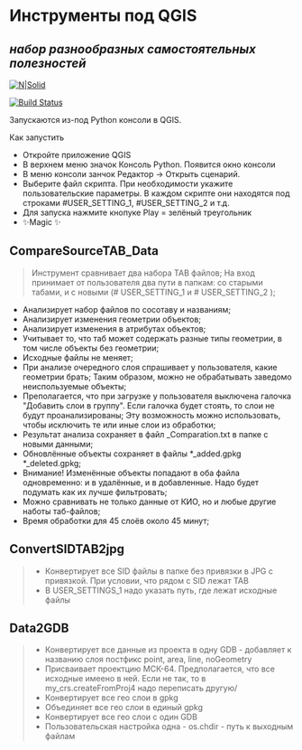 # Инструменты под QGIS
## _набор разнообразных самостоятельных полезностей_

[![N|Solid](https://cldup.com/dTxpPi9lDf.thumb.png)](https://nodesource.com/products/nsolid)

[![Build Status](https://travis-ci.org/joemccann/dillinger.svg?branch=master)](https://travis-ci.org/joemccann/dillinger)

Запускаются из-под Python консоли в QGIS.

Как запустить
- Откройте приложение QGIS
- В верхнем меню значок Консоль Python. Появится окно консоли
- В меню консоли занчок Редактор -> Открыть сценарий.
- Выберите файл скрипта. При необходимости укажите пользовательские параметры. В каждом скрипте они находятся под строками #USER_SETTING_1,  #USER_SETTING_2 и т.д.
- Для запуска нажмите кнопуке Play = зелёный треугольник
- ✨Magic ✨

## CompareSourceTAB_Data

> Инструмент сравнивает два набора TAB файлов;
> На вход принимает от пользователя два пути в папкам: со старыми табами, и с новыми (# USER_SETTING_1 и # USER_SETTING_2  );
- Анализирует набор файлов по сосотаву и названиям;
- Анализирует изменения геометрии объектов;
- Анализирует изменения в атрибутах объектов;
- Учитывает то, что таб может содержать разные типы геометрии, в том числе объекты без геометрии;
- Исходные файлы не меняет;
- При анализе очередного слоя спрашивает у пользователя, какие геометрии брать; Таким образом, можно не обрабатывать заведомо неиспользуемые объекты;
- Преполагается, что при загрузке у пользователя выключена галочка "Добавить слои в группу". Если галочка будет стоять, то слои не будут проанализированы;
  Эту возможность можно использовать, чтобы исключить те или иные слои из обработки;
- Результат анализа сохраняет в файл _Comparation.txt в папке с новыми данными;
- Обновлённые объекты сохраняет в файлы *_added.gpkg   *_deleted.gpkg;
- Внимание! Изменённые объекты попадают в оба файла одновременно: и в удалённые, и в добавленные. Надо будет подумать как их лучше фильтровать;
- Можно сравнивать не только данные от КИО, но и любые другие наботы таб-файлов;
- Время обработки для 45 слоёв около 45 минут;


## ConvertSIDTAB2jpg
> - Конвертирует все SID файлы в папке без привязки в JPG c привязкой. При условии, что рядом с SID лежат TAB
> - В USER_SETTINGS_1 надо указать путь, где лежат исходные файлы

## Data2GDB
> - Конвертирует все данные из проекта в одну GDB - добавляет к названию слоя постфикс point, area, line, noGeometry
> - Присваивает проектцию МСК-64. Предполагается, что все исходные имеено в ней. Если не так, то в my_crs.createFromProj4 надо переписать другую/
> - Конвертирует все гео слои в gpkg
> - Объединяет все гео слои в единый gpkg
> - Конвертирует все гео слои с один GDB
> - Пользовательская настройка одна - os.chdir - путь к выходным файлам
